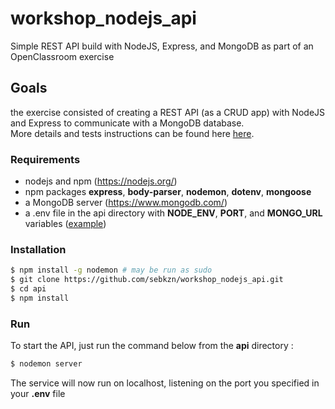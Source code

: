 # workshop_nodejs_api
Simple REST API build with NodeJS, Express, and MongoDB as part of an OpenClassroom exercise


## Goals
the exercise consisted of creating a REST API (as a CRUD app) with NodeJS and Express to communicate with a MongoDB database.  
More details and tests instructions can be found here [here](https://github.com/OpenClassrooms-Student-Center/fullstack-activity/blob/1fd358bc732123b8e7de80e43c8176b517d0e539/README.md).


### Requirements
  - nodejs and npm (https://nodejs.org/)
  - npm packages **express**, **body-parser**, **nodemon**, **dotenv**, **mongoose**
  - a MongoDB server (https://www.mongodb.com/)
  - a .env file in the api directory with **NODE_ENV**, **PORT**, and **MONGO_URL** variables ([example](https://github.com/sebkzn/workshop_nodejs_api/blob/master/api/.env.example))


### Installation
```bash
$ npm install -g nodemon # may be run as sudo
$ git clone https://github.com/sebkzn/workshop_nodejs_api.git
$ cd api
$ npm install
```


### Run
To start the API, just run the command below from the **api** directory :
```bash
$ nodemon server
```
The service will now run on localhost, listening on the port you specified in your **.env** file


